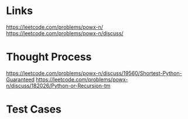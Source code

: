# Links
https://leetcode.com/problems/powx-n/
https://leetcode.com/problems/powx-n/discuss/

# Thought Process
https://leetcode.com/problems/powx-n/discuss/19560/Shortest-Python-Guaranteed
https://leetcode.com/problems/powx-n/discuss/182026/Python-or-Recursion-tm

# Test Cases
